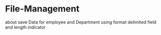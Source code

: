 # File-Management
about save Data for employee and Department using format delimited field and length indicator
